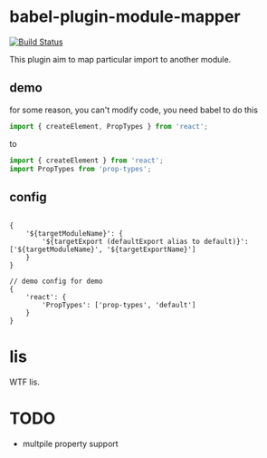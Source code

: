 # babel-plugin-module-mapper
[![Build Status](https://travis-ci.org/broven/babel-plugin-module-mapper.svg?branch=master)](https://travis-ci.org/broven/babel-plugin-module-mapper)

This plugin aim to map particular import to another module.

## demo

for some reason, you can't modify code, you need babel to do this

```javascript
import { createElement, PropTypes } from 'react';
```
to
```javascript
import { createElement } from 'react';
import PropTypes from 'prop-types';
```

## config
```jsonc

{
    '${targetModuleName}': {
        '${targetExport (defaultExport alias to default)}': ['${targetModuleName}', '${targetExportName}']
    }
}

// demo config for demo
{
    'react': {
        'PropTypes': ['prop-types', 'default']
    }
}
```

# lis

WTF lis.

# TODO
- multpile property support